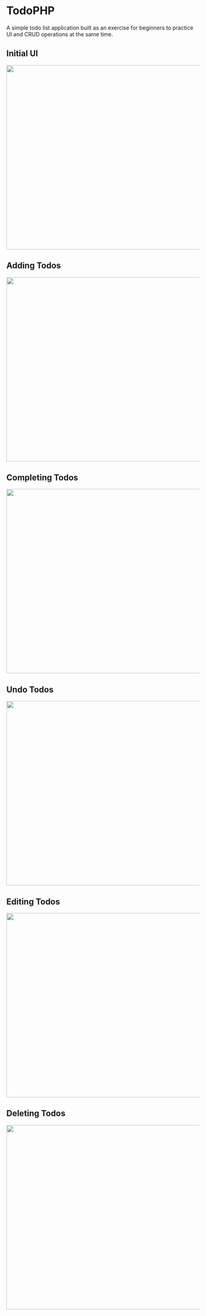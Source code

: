 # TodoPHP
A simple todo list application built as an exercise for beginners to practice UI and CRUD operations at the same time.

## Initial UI

<p align="center">
  <img width="640" height="480" src="https://i.imgur.com/9mUJTl3.png">
</p>

## Adding Todos

<p align="center">
  <img width="640" height="480" src="https://i.imgur.com/tMMFKen.gifv">
</p>

## Completing Todos

<p align="center">
  <img width="640" height="480" src="https://i.imgur.com/v1HE1rH.gifv">
</p>

## Undo Todos

<p align="center">
  <img width="640" height="480" src="https://i.imgur.com/9aDoiQW.gifv">
</p>

## Editing Todos

<p align="center">
  <img width="640" height="480" src="https://i.imgur.com/RucB9LR.gifv">
</p>

## Deleting Todos

<p align="center">
  <img width="640" height="480" src="https://i.imgur.com/5xLbLn2.gifv">
</p>
